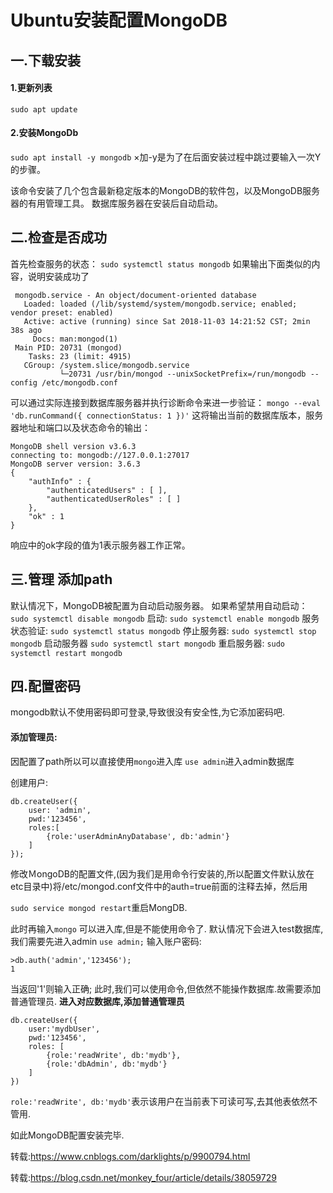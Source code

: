# Ubuntu安装配置MongoDB

## 一.下载安装

#### 1.更新列表

`sudo apt update`

#### 2.安装MongoDb

`sudo apt install -y mongodb`
×加-y是为了在后面安装过程中跳过要输入一次Y的步骤。

该命令安装了几个包含最新稳定版本的MongoDB的软件包，以及MongoDB服务器的有用管理工具。 数据库服务器在安装后自动启动。

## 二.检查是否成功

首先检查服务的状态：
`sudo systemctl status mongodb`
如果输出下面类似的内容，说明安装成功了
```
 mongodb.service - An object/document-oriented database
   Loaded: loaded (/lib/systemd/system/mongodb.service; enabled; vendor preset: enabled)
   Active: active (running) since Sat 2018-11-03 14:21:52 CST; 2min 38s ago
     Docs: man:mongod(1)
 Main PID: 20731 (mongod)
    Tasks: 23 (limit: 4915)
   CGroup: /system.slice/mongodb.service
           └─20731 /usr/bin/mongod --unixSocketPrefix=/run/mongodb --config /etc/mongodb.conf
```
可以通过实际连接到数据库服务器并执行诊断命令来进一步验证：
`mongo --eval 'db.runCommand({ connectionStatus: 1 })'`
这将输出当前的数据库版本，服务器地址和端口以及状态命令的输出：
```
MongoDB shell version v3.6.3
connecting to: mongodb://127.0.0.1:27017
MongoDB server version: 3.6.3
{
    "authInfo" : {
        "authenticatedUsers" : [ ],
        "authenticatedUserRoles" : [ ]
    },
    "ok" : 1
}

```
响应中的ok字段的值为1表示服务器工作正常。

## 三.管理 添加path
默认情况下，MongoDB被配置为自动启动服务器。 如果希望禁用自动启动：
`sudo systemctl disable mongodb`
启动:
`sudo systemctl enable mongodb`
服务状态验证:
`sudo systemctl status mongodb`
停止服务器:
`sudo systemctl stop mongodb`
启动服务器
`sudo systemctl start mongodb`
重启服务器:
`sudo systemctl restart mongodb`

## 四.配置密码

mongodb默认不使用密码即可登录,导致很没有安全性,为它添加密码吧.
#### 添加管理员:
因配置了path所以可以直接使用`mongo`进入库
`use admin`进入admin数据库

创建用户:
```
db.createUser({
	user: 'admin',
	pwd:'123456',
	roles:[
		{role:'userAdminAnyDatabase', db:'admin'}
	]
});
```
修改ＭongoDB的配置文件,(因为我们是用命令行安装的,所以配置文件默认放在etc目录中)将/etc/mongod.conf文件中的auth=true前面的注释去掉，然后用

`sudo service mongod restart`重启MongDB.

此时再输入`mongo` 可以进入库,但是不能使用命令了.
默认情况下会进入test数据库,我们需要先进入admin
`use admin;`
输入账户密码:
```
>db.auth('admin','123456');
1
```
当返回'1'则输入正确;
此时,我们可以使用命令,但依然不能操作数据库.故需要添加普通管理员.
**进入对应数据库,添加普通管理员**
```
db.createUser({
	user:'mydbUser',
	pwd:'123456',
	roles: [
		{role:'readWrite', db:'mydb'},
		{role:'dbAdmin', db:'mydb'}
	]
})
```
`role:'readWrite', db:'mydb'`表示该用户在当前表下可读可写,去其他表依然不管用.

如此MongoDB配置安装完毕.





转载:https://www.cnblogs.com/darklights/p/9900794.html


转载:https://blog.csdn.net/monkey_four/article/details/38059729



